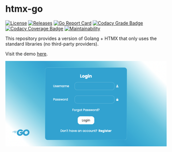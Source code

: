 # htmx-go

[![License](https://img.shields.io/github/license/andygeiss/htmx-go)](https://github.com/andygeiss/htmx-go/blob/master/LICENSE)
[![Releases](https://img.shields.io/github/v/release/andygeiss/htmx-go)](https://github.com/andygeiss/htmx-go/releases)
[![Go Report Card](https://goreportcard.com/badge/github.com/andygeiss/htmx-go)](https://goreportcard.com/report/github.com/andygeiss/htmx-go)
[![Codacy Grade Badge](https://app.codacy.com/project/badge/Grade/1b8b5a75670b445795a18ef6d0ec5582)](https://app.codacy.com/gh/andygeiss/htmx-go/dashboard?utm_source=gh&utm_medium=referral&utm_content=&utm_campaign=Badge_grade)
[![Codacy Coverage Badge](https://app.codacy.com/project/badge/Coverage/1b8b5a75670b445795a18ef6d0ec5582)](https://app.codacy.com/gh/andygeiss/htmx-go/dashboard?utm_source=gh&utm_medium=referral&utm_content=&utm_campaign=Badge_coverage)
[![Maintainability](https://api.codeclimate.com/v1/badges/b96bdb453ec33defb51d/maintainability)](https://codeclimate.com/github/andygeiss/htmx-go/maintainability)

This repository provides a version of Golang + HTMX that only uses the standard libraries (no third-party providers).

Visit the demo [here](https://htmx-go-bdwseh5pdq-ey.a.run.app).

![screenshot](screenshot.png)
